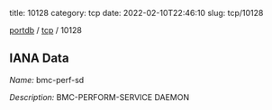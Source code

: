 title: 10128
category: tcp
date: 2022-02-10T22:46:10
slug: tcp/10128

[portdb](/) / [tcp](/category/tcp.html) / 10128


## IANA Data

_Name:_ bmc-perf-sd

_Description:_ BMC-PERFORM-SERVICE DAEMON

